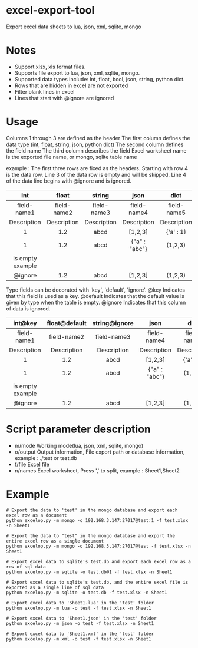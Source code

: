# excel-export-tool
Export excel data sheets to lua, json, xml, sqlite, mongo

# Notes
- Support xlsx, xls format files.
- Supports file export to lua, json, xml, sqlite, mongo.
- Supported data types include: int, float, bool, json, string, python dict.
- Rows that are hidden in excel are not exported
- Filter blank lines in excel
- Lines that start with @ignore are ignored

# Usage
Columns 1 through 3 are defined as the header
The first column defines the data type (int, float, string, json, python dict)
The second column defines the field name
The third column describes the field
Excel worksheet name is the exported file name, or mongo, sqlite table name

example : 
The first three rows are fixed as the headers.
Starting with row 4 is the data row.
Line 3 of the data row is empty and will be skipped.
Line 4 of the data line begins with @ignore and is ignored.

|     int     |    float    |   string    |    json     |    dict     |
|:-----------:|:-----------:|:-----------:|:-----------:|:-----------:|
| field-name1 | field-name2 | field-name3 | field-name4 | field-name5 |
| Description | Description | Description | Description | Description |
|      1      |     1.2     |     abcd    |   [1,2,3]   |  {'a' : 1}  |
|      1      |     1.2     |     abcd    |{"a" : "abc"}|   (1,2,3)   |
|is empty example    |             |             |             |             |
|   @ignore   |     1.2     |     abcd    |   [1,2,3]   |   (1,2,3)   |

Type fields can be decorated with 'key', 'default', 'ignore'.
@key Indicates that this field is used as a key.
@default Indicates that the default value is given by type when the table is empty.
@ignore Indicates that this column of data is ignored.

|   int@key   |float@default|string@ignore|    json     |    dict     |
|:-----------:|:-----------:|:-----------:|:-----------:|:-----------:|
| field-name1 | field-name2 | field-name3 | field-name4 | field-name5 |
| Description | Description | Description | Description | Description |
|      1      |     1.2     |     abcd    |   [1,2,3]   |  {'a' : 1}  |
|      1      |     1.2     |     abcd    |{"a" : "abc"}|   (1,2,3)   |
|is empty example     |             |             |             |             |
|   @ignore   |     1.2     |     abcd    |   [1,2,3]   |   (1,2,3)   |

# Script parameter description
- m/mode Working mode(lua, json, xml, sqlite, mongo)
- o/output Output information, File export path or database information, example : ./test or test.db
- f/file Excel file
- n/names Excel worksheet, Press ',' to split, example : Sheet1,Sheet2

# Example
```
# Export the data to 'test' in the mongo database and export each excel row as a document
python excelop.py -m mongo -o 192.168.3.147:27017@test:1 -f test.xlsx -n Sheet1

# Export the data to "test" in the mongo database and export the entire excel row as a single document
python excelop.py -m mongo -o 192.168.3.147:27017@test -f test.xlsx -n Sheet1

# Export excel data to sqlite's test.db and export each excel row as a row of sql data
python excelop.py -m sqlite -o test.db@1 -f test.xlsx -n Sheet1

# Export excel data to sqlite's test.db, and the entire excel file is exported as a single line of sql data
python excelop.py -m sqlite -o test.db -f test.xlsx -n Sheet1

# Export excel data to 'Sheet1.lua' in the 'test' folder
python excelop.py -m lua -o test -f test.xlsx -n Sheet1

# Export excel data to 'Sheet1.json' in the 'test' folder
python excelop.py -m json -o test -f test.xlsx -n Sheet1

# Export excel data to 'Sheet1.xml' in the 'test' folder
python excelop.py -m xml -o test -f test.xlsx -n Sheet1

```



















